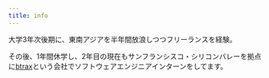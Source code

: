 ```yaml
---
title: info
---
```


大学3年次後期に、東南アジアを半年間放浪しつつフリーランスを経験。

その後、1年間休学し、2年目の現在もサンフランシスコ・シリコンバレーを拠点に[btrax](http://blog.btrax.com/jp/author/masaki/)という会社でソフトウェアエンジニアインターンをしてます。